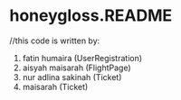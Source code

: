 # honeygloss.README

//this code is written by:
1. fatin humaira (UserRegistration)
2. aisyah maisarah (FlightPage)
3. nur adlina sakinah (Ticket)
4. maisarah (Ticket)
